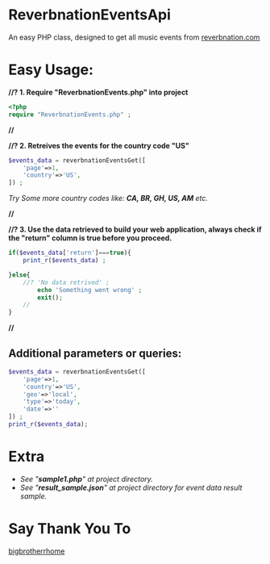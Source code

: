 
# ReverbnationEventsApi
An easy PHP class, designed to get all music events from [reverbnation.com](https://reverbnation.com)

# Easy Usage:
**//? 1. Require "ReverbnationEvents.php" into project**

````php
<?php
require "ReverbnationEvents.php" ;
````

**//**

**//? 2. Retreives the events for the country code "US"**
````php
$events_data = reverbnationEventsGet([
	'page'=>1, 
	'country'=>'US', 
]) ;
````
*Try Some more country codes like: **CA, BR, GH, US, AM** etc.*
 
**//**

**//? 3. Use the data retrieved to build your web application, always check if the "return" column is true before you proceed.**

````php
if($events_data['return']===true){
	print_r($events_data) ;

}else{
	//? 'No data retrived' ;
		echo 'Something went wrong' ;
		exit();
	//
}
````

**//**

## Additional parameters or queries:

````php
$events_data = reverbnationEventsGet([
	'page'=>1, 
	'country'=>'US',
	'geo'=>'local',
	'type'=>'today',
	'date'=>''
]) ;
print_r($events_data);
````
# Extra
- *See "**sample1.php**" at project directory.*
- *See "**result_sample.json**" at project directory for event data result sample.*

# Say Thank You To
[bigbrotherrhome](https://fb.me/bigbrotherrhome)
